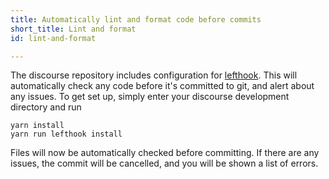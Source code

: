 ```yaml
---
title: Automatically lint and format code before commits
short_title: Lint and format
id: lint-and-format

---
```

The discourse repository includes configuration for [lefthook](https://github.com/Arkweid/lefthook). This will automatically check any code before it's committed to git, and alert about any issues. To get set up, simply enter your discourse development directory and run

```
yarn install
yarn run lefthook install
```

Files will now be automatically checked before committing. If there are any issues, the commit will be cancelled, and you will be shown a list of errors.
